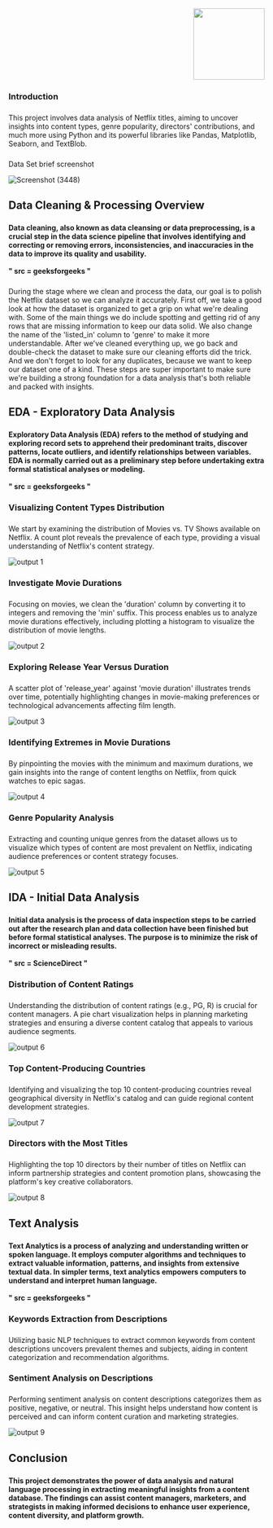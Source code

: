 <div align="right">
  <img height="140"
    src = "![75ez](https://github.com/BLNWajith/Internship-work/assets/161812511/997cea05-8a93-485e-8ed0-ae366073dbd8)" />
  </div>

  ###

<h3 align="left">Introduction</h3>

###

<p align="left">This project involves data analysis of Netflix titles, aiming to uncover insights into content types, genre popularity, directors' contributions, and much more using Python and its powerful libraries like Pandas, Matplotlib, Seaborn, and TextBlob.</p>

###

<p align="left">Data Set brief screenshot</p>

![Screenshot (3448)](https://github.com/BLNWajith/Internship-work/assets/161812511/076315af-c744-4427-bd8e-5d1edfc079c3)

###

<h2 align="left">Data Cleaning & Processing Overview</h2>

###

<h4 align="left">Data cleaning, also known as data cleansing or data preprocessing, is a crucial step in the data science pipeline that involves identifying and correcting or removing errors, inconsistencies, and inaccuracies in the data to improve its quality and usability.<br><br>" src = geeksforgeeks "</h4>

###

<p align="left">During the stage where we clean and process the data, our goal is to polish the Netflix dataset so we can analyze it accurately. First off, we take a good look at how the dataset is organized to get a grip on what we're dealing with. Some of the main things we do include spotting and getting rid of any rows that are missing information to keep our data solid. We also change the name of the 'listed_in' column to 'genre' to make it more understandable. After we've cleaned everything up, we go back and double-check the dataset to make sure our cleaning efforts did the trick. And we don't forget to look for any duplicates, because we want to keep our dataset one of a kind. These steps are super important to make sure we're building a strong foundation for a data analysis that's both reliable and packed with insights.</p>

###

<h2 align="left">EDA - Exploratory Data Analysis</h2>

###

<h4 align="left">Exploratory Data Analysis (EDA) refers to the method of studying and exploring record sets to apprehend their predominant traits, discover patterns, locate outliers, and identify relationships between variables. EDA is normally carried out as a preliminary step before undertaking extra formal statistical analyses or modeling.<br><br>" src = geeksforgeeks "</h4>

###

<h3 align="left">Visualizing Content Types Distribution</h3>

###

<p align="left">We start by examining the distribution of Movies vs. TV Shows available on Netflix. A count plot reveals the prevalence of each type, providing a visual understanding of Netflix's content strategy.</p>

![output 1](https://github.com/BLNWajith/Internship-work/assets/161812511/c38f0184-ea8b-4cb1-9d52-e1e933f7d072)

###

<h3 align="left">Investigate Movie Durations</h3>


###

<p align="left">Focusing on movies, we clean the 'duration' column by converting it to integers and removing the 'min' suffix. This process enables us to analyze movie durations effectively, including plotting a histogram to visualize the distribution of movie lengths.</p>


![output 2](https://github.com/BLNWajith/Internship-work/assets/161812511/5bbdaa56-2f1f-40f2-ae12-a9862edc235a)


###

<h3 align="left">Exploring Release Year Versus Duration</h3>

###

<p align="left">A scatter plot of 'release_year' against 'movie duration' illustrates trends over time, potentially highlighting changes in movie-making preferences or technological advancements affecting film length.</p>

![output 3](https://github.com/BLNWajith/Internship-work/assets/161812511/28f4742a-1063-41ea-b81d-b14860f5e5dd)

###

<h3 align="left">Identifying Extremes in Movie Durations</h3>

###

<p align="left">By pinpointing the movies with the minimum and maximum durations, we gain insights into the range of content lengths on Netflix, from quick watches to epic sagas.</p>

![output 4](https://github.com/BLNWajith/Internship-work/assets/161812511/7801c4e3-5ab7-491d-b8b2-39a3a017c54e)


###

<h3 align="left">Genre Popularity Analysis</h3>

###

<p align="left">Extracting and counting unique genres from the dataset allows us to visualize which types of content are most prevalent on Netflix, indicating audience preferences or content strategy focuses.</p>

![output 5](https://github.com/BLNWajith/Internship-work/assets/161812511/62d64316-7787-42c2-a8c1-b553f9644b17)

###

<h2 align="left">IDA  -  Initial Data Analysis</h2>

###

<h4 align="left">Initial data analysis is the process of data inspection steps to be carried out after the research plan and data collection have been finished but before formal statistical analyses. The purpose is to minimize the risk of incorrect or misleading results.<br><br>" src = ScienceDirect "</h4>

###

<h3 align="left">Distribution of Content Ratings</h3>

###

<p align="left">Understanding the distribution of content ratings (e.g., PG, R) is crucial for content managers. A pie chart visualization helps in planning marketing strategies and ensuring a diverse content catalog that appeals to various audience segments.</p>

![output 6](https://github.com/BLNWajith/Internship-work/assets/161812511/eff52662-1557-43ba-b6b1-533b5ef7a183)


###

<h3 align="left">Top Content-Producing Countries</h3>

###

<p align="left">Identifying and visualizing the top 10 content-producing countries reveal geographical diversity in Netflix's catalog and can guide regional content development strategies.</p>

![output 7](https://github.com/BLNWajith/Internship-work/assets/161812511/094d0ee1-7b5c-4d2b-8c31-862078c96a40)

###

<h3 align="left">Directors with the Most Titles</h3>

###

<p align="left">Highlighting the top 10 directors by their number of titles on Netflix can inform partnership strategies and content promotion plans, showcasing the platform's key creative collaborators.</p>

![output 8](https://github.com/BLNWajith/Internship-work/assets/161812511/f68b2350-75c8-464e-a7e3-6ae95e4cc370)

###

<h2 align="left">Text Analysis</h2>

###

<h4 align="left">Text Analytics is a process of analyzing and understanding written or spoken language. It employs computer algorithms and techniques to extract valuable information, patterns, and insights from extensive textual data. In simpler terms, text analytics empowers computers to understand and interpret human language.<br><br>" src = geeksforgeeks "</h4>

###

<h3 align="left">Keywords Extraction from Descriptions</h3>

###

<p align="left">Utilizing basic NLP techniques to extract common keywords from content descriptions uncovers prevalent themes and subjects, aiding in content categorization and recommendation algorithms.</p>

###

<h3 align="left">Sentiment Analysis on Descriptions</h3>

###

<p align="left">Performing sentiment analysis on content descriptions categorizes them as positive, negative, or neutral. This insight helps understand how content is perceived and can inform content curation and marketing strategies.</p>

![output 9](https://github.com/BLNWajith/Internship-work/assets/161812511/9eaa1069-357e-4c64-822e-ec6073b4f93a)

###

<h2 align="left">Conclusion</h2>

###

<h4 align="left">This project demonstrates the power of data analysis and natural language processing in extracting meaningful insights from a content database. The findings can assist content managers, marketers, and strategists in making informed decisions to enhance user experience, content diversity, and platform growth.</h4>

###
